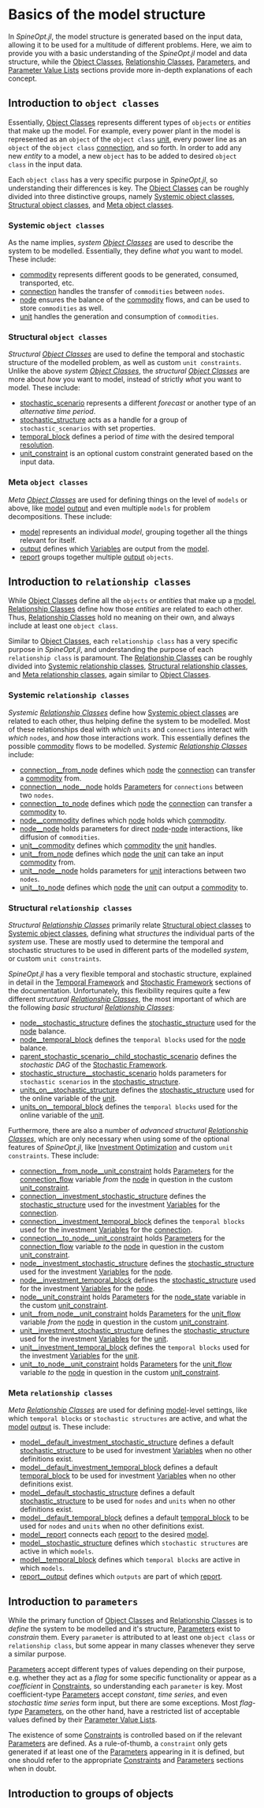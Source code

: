 # Basics of the model structure

In *SpineOpt.jl*, the model structure is generated based on the input data, allowing it to be used for a multitude of
different problems.
Here, we aim to provide you with a basic understanding of the *SpineOpt.jl* model and data structure, while the
[Object Classes](@ref), [Relationship Classes](@ref), [Parameters](@ref), and [Parameter Value Lists](@ref) sections
provide more in-depth explanations of each concept.


## Introduction to `object classes`

Essentially, [Object Classes](@ref) represents different types of `objects` or *entities* that make up the model.
For example, every power plant in the model is represented as an `object` of the `object class` [unit](@ref),
every power line as an `object` of the `object class` [connection](@ref), and so forth.
In order to add any new *entity* to a model, a new `object` has to be added to desired `object class` in the input data.

Each `object class` has a very specific purpose in *SpineOpt.jl*, so understanding their differences is key.
The [Object Classes](@ref) can be roughly divided into three distinctive groups, namely [Systemic object classes](@ref),
[Structural object classes](@ref), and [Meta object classes](@ref).

### Systemic `object classes`

As the name implies, *system [Object Classes](@ref)* are used to describe the system to be modelled.
Essentially, they define *what* you want to model.
These include:

- [commodity](@ref) represents different goods to be generated, consumed, transported, etc.
- [connection](@ref) handles the transfer of `commodities` between `nodes`.
- [node](@ref) ensures the balance of the [commodity](@ref) flows, and can be used to store `commodities` as well.
- [unit](@ref) handles the generation and consumption of `commodities`.

### Structural `object classes`

*Structural [Object Classes](@ref)* are used to define the temporal and stochastic structure of the modelled problem, as
well as custom `unit constraints`.
Unlike the above *system [Object Classes](@ref)*, the *structural [Object Classes](@ref)* are more about *how* you
want to model, instead of strictly *what* you want to model.
These include:

- [stochastic\_scenario](@ref) represents a different *forecast* or another type of an *alternative time period*.
- [stochastic\_structure](@ref) acts as a handle for a group of `stochastic_scenarios` with set properties.
- [temporal\_block](@ref) defines a period of *time* with the desired temporal [resolution](@ref).
- [unit\_constraint](@ref) is an optional custom constraint generated based on the input data.

### Meta `object classes`

*Meta [Object Classes](@ref)* are used for defining things on the level of `models` or above, like [model](@ref)
[output](@ref) and even multiple `models` for problem decompositions.
These include:

- [model](@ref) represents an individual *model*, grouping together all the things relevant for itself.
- [output](@ref) defines which [Variables](@ref) are output from the [model](@ref).
- [report](@ref) groups together multiple [output](@ref) `objects`.


## Introduction to `relationship classes`

While [Object Classes](@ref) define all the `objects` or *entities* that make up a [model](@ref),
[Relationship Classes](@ref) define how those *entities* are related to each other.
Thus, [Relationship Classes](@ref) hold no meaning on their own, and always include at least one `object class`.

Similar to [Object Classes](@ref), each `relationship class` has a very specific purpose in *SpineOpt.jl*, and
understanding the purpose of each `relationship class` is paramount.
The [Relationship Classes](@ref) can be roughly divided into [Systemic relationship classes](@ref),
[Structural relationship classes](@ref), and [Meta relationship classes](@ref), again similar to [Object Classes](@ref).

### Systemic `relationship classes`

*Systemic [Relationship Classes](@ref)* define how [Systemic object classes](@ref) are related to each other,
thus helping define the system to be modelled.
Most of these relationships deal with *which* `units` and `connections` interact with *which* `nodes`, and *how* those
interactions work.
This essentially defines the possible [commodity](@ref) flows to be modelled.
*Systemic [Relationship Classes](@ref)* include:

- [connection\_\_from\_node](@ref) defines which [node](@ref) the [connection](@ref) can transfer a [commodity](@ref) from.
- [connection\_\_node\_\_node](@ref) holds [Parameters](@ref) for `connections` between two `nodes`.
- [connection\_\_to\_node](@ref) defines which [node](@ref) the [connection](@ref) can transfer a [commodity](@ref) to.
- [node\_\_commodity](@ref) defines which [node](@ref) holds which [commodity](@ref).
- [node\_\_node](@ref) holds parameters for direct [node](@ref)-[node](@ref) interactions, like diffusion of `commodities`.
- [unit\_\_commodity](@ref) defines which [commodity](@ref) the [unit](@ref) handles.
- [unit\_\_from\_node](@ref) defines which [node](@ref) the [unit](@ref) can take an input [commodity](@ref) from.
- [unit\_\_node\_\_node](@ref) holds parameters for [unit](@ref) interactions between two `nodes`.
- [unit\_\_to\_node](@ref) defines which [node](@ref) the [unit](@ref) can output a [commodity](@ref) to.

### Structural `relationship classes`

*Structural [Relationship Classes](@ref)* primarily relate [Structural object classes](@ref) to
[Systemic object classes](@ref), defining what *structures* the individual parts of the *system* use.
These are mostly used to determine the temporal and stochastic structures to be used in different parts of the
modelled *system*, or custom `unit constraints`.

*SpineOpt.jl* has a very flexible temporal and stochastic structure, explained in detail in the
[Temporal Framework](@ref) and [Stochastic Framework](@ref) sections of the documentation.
Unfortunately, this flexibility requires quite a few different *structural [Relationship Classes](@ref)*,
the most important of which are the following *basic structural [Relationship Classes](@ref)*:

- [node\_\_stochastic\_structure](@ref) defines the [stochastic\_structure](@ref) used for the [node](@ref) balance.
- [node\_\_temporal\_block](@ref) defines the `temporal blocks` used for the [node](@ref) balance.
- [parent\_stochastic\_scenario\_\_child\_stochastic\_scenario](@ref) defines the *stochastic DAG* of the [Stochastic Framework](@ref).
- [stochastic\_structure\_\_stochastic\_scenario](@ref) holds parameters for `stochastic scenarios` in the [stochastic\_structure](@ref).
- [units\_on\_\_stochastic\_structure](@ref) defines the [stochastic\_structure](@ref) used for the online variable of the [unit](@ref).
- [units\_on\_\_temporal\_block](@ref) defines the `temporal blocks` used for the online variable of the [unit](@ref).

Furthermore, there are also a number of *advanced structural [Relationship Classes](@ref)*, which are only necessary when
using some of the optional features of *SpineOpt.jl*, like [Investment Optimization](@ref) and custom `unit constraints`.
These include:

- [connection\_\_from\_node\_\_unit\_constraint](@ref) holds [Parameters](@ref) for the [connection\_flow](#Variables) variable *from* the [node](@ref) in question in the custom [unit\_constraint](@ref).
- [connection\_\_investment\_stochastic\_structure](@ref) defines the [stochastic\_structure](@ref) used for the investment [Variables](@ref) for the [connection](@ref).
- [connection\_\_investment\_temporal\_block](@ref) defines the `temporal blocks` used for the investment [Variables](@ref) for the [connection](@ref).
- [connection\_\_to\_node\_\_unit\_constraint](@ref) holds [Parameters](@ref) for the [connection\_flow](#Variables) variable *to* the [node](@ref) in question in the custom [unit\_constraint](@ref).
- [node\_\_investment\_stochastic\_structure](@ref) defines the [stochastic\_structure](@ref) used for the investment [Variables](@ref) for the [node](@ref).
- [node\_\_investment\_temporal\_block](@ref) defines the [stochastic\_structure](@ref) used for the investment [Variables](@ref) for the [node](@ref).
- [node\_\_unit\_constraint](@ref) holds [Parameters](@ref) for the [node\_state](#Variables) variable in the custom [unit\_constraint](@ref).
- [unit\_\_from\_node\_\_unit\_constraint](@ref) holds [Parameters](@ref) for the [unit\_flow](#Variables) variable *from* the [node](@ref) in question in the custom [unit\_constraint](@ref).
- [unit\_\_investment\_stochastic\_structure](@ref) defines the [stochastic\_structure](@ref) used for the investment [Variables](@ref) for the [unit](@ref).
- [unit\_\_investment\_temporal\_block](@ref) defines the `temporal blocks` used for the investment [Variables](@ref) for the [unit](@ref).
- [unit\_\_to\_node\_\_unit\_constraint](@ref) holds [Parameters](@ref) for the [unit\_flow](#Variables) variable *to* the [node](@ref) in question in the custom [unit\_constraint](@ref).

### Meta `relationship classes`

*Meta [Relationship Classes](@ref)* are used for defining [model](@ref)-level settings, like which `temporal blocks` or
`stochastic structures` are active, and what the [model](@ref) [output](@ref) is.
These include:

- [model\_\_default\_investment\_stochastic\_structure](@ref) defines a default [stochastic\_structure](@ref) to be used for investment [Variables](@ref) when no other definitions exist.
- [model\_\_default\_investment\_temporal\_block](@ref) defines a default [temporal\_block](@ref) to be used for investment [Variables](@ref) when no other definitions exist.
- [model\_\_default\_stochastic\_structure](@ref) defines a default [stochastic\_structure](@ref) to be used for `nodes` and `units` when no other definitions exist.
- [model\_\_default\_temporal\_block](@ref) defines a default [temporal\_block](@ref) to be used for `nodes` and `units` when no other definitions exist.
- [model\_\_report](@ref) connects each [report](@ref) to the desired [model](@ref).
- [model\_\_stochastic\_structure](@ref) defines which `stochastic structures` are active in which `models`.
- [model\_\_temporal\_block](@ref) defines which `temporal blocks` are active in which `models`.
- [report\_\_output](@ref) defines which `outputs` are part of which [report](@ref).


## Introduction to `parameters`

While the primary function of [Object Classes](@ref) and [Relationship Classes](@ref) is to *define* the system to be
modelled and it's structure, [Parameters](@ref) exist to *constrain* them.
Every `parameter` is attributed to at least one `object class` or `relationship class`, but some appear in many classes
whenever they serve a similar purpose.

[Parameters](@ref) accept different types of values depending on their purpose, e.g. whether they act as a *flag* for
some specific functionality or appear as a *coefficient* in [Constraints](@ref), so understanding each `parameter` is key.
Most coefficient-type [Parameters](@ref) accept *constant*, *time series*, and even *stochastic time series* form input,
but there are some exceptions.
Most *flag-type* [Parameters](@ref), on the other hand, have a restricted list of acceptable values defined by their
[Parameter Value Lists](@ref).

The existence of some [Constraints](@ref) is controlled based on if the relevant [Parameters](@ref) are
defined.
As a rule-of-thumb, a `constraint` only gets generated if at least one of the [Parameters](@ref) appearing in it is
defined, but one should refer to the appropriate [Constraints](@ref) and [Parameters](@ref) sections when in doubt.

## Introduction to groups of objects

